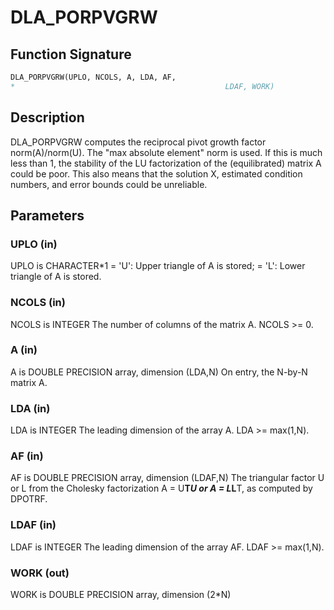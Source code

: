 # DLA_PORPVGRW

## Function Signature

```fortran
DLA_PORPVGRW(UPLO, NCOLS, A, LDA, AF,
*                                               LDAF, WORK)
```

## Description



 DLA_PORPVGRW computes the reciprocal pivot growth factor
 norm(A)/norm(U). The "max absolute element" norm is used. If this is
 much less than 1, the stability of the LU factorization of the
 (equilibrated) matrix A could be poor. This also means that the
 solution X, estimated condition numbers, and error bounds could be
 unreliable.

## Parameters

### UPLO (in)

UPLO is CHARACTER*1 = 'U': Upper triangle of A is stored; = 'L': Lower triangle of A is stored.

### NCOLS (in)

NCOLS is INTEGER The number of columns of the matrix A. NCOLS >= 0.

### A (in)

A is DOUBLE PRECISION array, dimension (LDA,N) On entry, the N-by-N matrix A.

### LDA (in)

LDA is INTEGER The leading dimension of the array A. LDA >= max(1,N).

### AF (in)

AF is DOUBLE PRECISION array, dimension (LDAF,N) The triangular factor U or L from the Cholesky factorization A = U**T*U or A = L*L**T, as computed by DPOTRF.

### LDAF (in)

LDAF is INTEGER The leading dimension of the array AF. LDAF >= max(1,N).

### WORK (out)

WORK is DOUBLE PRECISION array, dimension (2*N)

